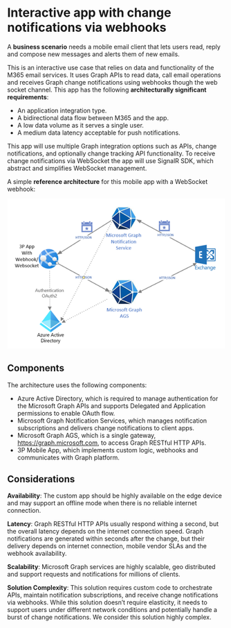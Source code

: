 # Interactive app with change notifications via webhooks

A **business scenario** needs a mobile email client that lets users read, reply and compose new messages and alerts them of new emails.

This is an interactive use case that relies on data and functionality of the M365 email services. It uses Graph APIs to read data, call email operations and receives Graph change notifications using webhooks though the web socket channel. This app has the following **architecturally significant requirements**: 

- An application integration type.
- A bidirectional data flow between M365 and the app.
- A low data volume as it serves a single user.
- A medium data latency acceptable for push notifications.
  
This app will use multiple Graph integration options such as APIs, change notifications, and optionally change tracking API functionality. To receive change notifications via WebSocket the app will use SignalR SDK, which abstract and simplifies WebSocket management.

A simple **reference architecture** for this mobile app with a WebSocket webhook:

![hybrid](HybridAPIWebhooks.png)

## Components

The architecture uses the following components:

- Azure Active Directory, which is required to manage authentication for the Microsoft Graph APIs and supports Delegated and Application permissions to enable OAuth flow.
- Microsoft Graph Notification Services, which manages notification subscriptions and delivers change notifications to client apps.
- Microsoft Graph AGS, which is a single gateway, https://graph.microsoft.com, to access Graph RESTful HTTP APIs.
- 3P Mobile App, which implements custom logic, webhooks and communicates with Graph platform. 

## Considerations

**Availability**: The custom app should be highly available on the edge device and may support an offline mode when there is no reliable internet connection.

**Latency**: Graph RESTful HTTP APIs usually respond withing a second, but the overall latency depends on the internet connection speed. Graph notifications are generated within seconds after the change, but their delivery depends on internet connection, mobile vendor SLAs and the webhook availability.

**Scalability**: Microsoft Graph services are highly scalable, geo distributed and support requests and notifications for millions of clients.

**Solution Complexity**: This solution requires custom code to orchestrate APIs, maintain notification subscriptions, and receive change notifications via webhooks. While this solution doesn’t require elasticity, it needs to support users under different network conditions and potentially handle a burst of change notifications. We consider this solution highly complex.
